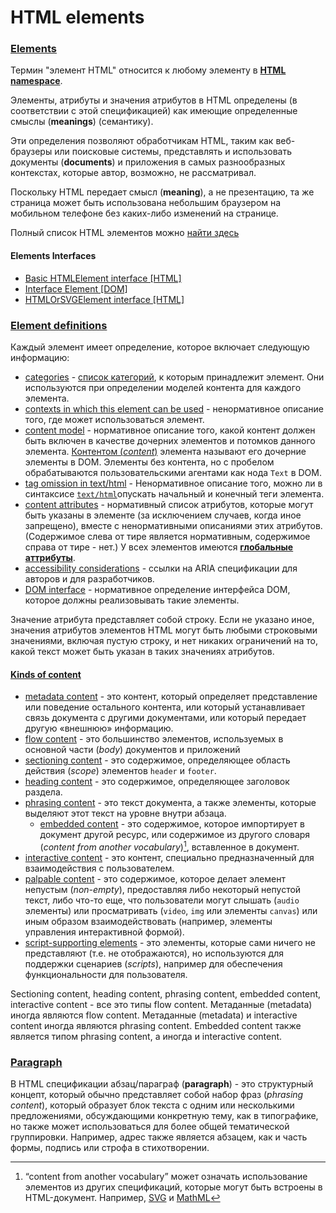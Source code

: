 # HTML elements

### [Elements](https://html.spec.whatwg.org/multipage/dom.html#elements)

Термин "элемент HTML" относится к любому элементу в [**HTML namespace**](https://infra.spec.whatwg.org/#html-namespace).

Элементы, атрибуты и значения атрибутов в HTML определены (в соответствии с этой спецификацией) как имеющие определенные смыслы (**meanings**) (семантику).

Эти определения позволяют обработчикам HTML, таким как веб-браузеры или поисковые системы, представлять и использовать документы (**documents**) и приложения в самых разнообразных контекстах, которые автор, возможно, не рассматривал.

Поскольку HTML передает смысл (**meaning**), а не презентацию, та же страница может быть использована небольшим браузером на мобильном телефоне без каких-либо изменений на странице.

Полный список HTML элементов можно [найти здесь](https://html.spec.whatwg.org/multipage/indices.html#elements-3)

#### Elements Interfaces

- [Basic HTMLElement interface [HTML]](https://html.spec.whatwg.org/multipage/dom.html#htmlelement)
- [Interface Element [DOM]](https://dom.spec.whatwg.org/#element)
- [HTMLOrSVGElement interface [HTML]](https://html.spec.whatwg.org/multipage/dom.html#htmlorsvgelement)

### [Element definitions](https://html.spec.whatwg.org/multipage/dom.html#element-definitions)

Каждый элемент имеет определение, которое включает следующую информацию:

- [categories](https://html.spec.whatwg.org/multipage/dom.html#concept-element-categories) - [список категорий](https://html.spec.whatwg.org/multipage/dom.html#content-categories), к которым принадлежит элемент. Они используются при определении моделей контента для каждого элемента.
- [contexts in which this element can be used](https://html.spec.whatwg.org/multipage/dom.html#concept-element-contexts) - ненормативное описание того, где может использоваться элемент.
- [content model](https://html.spec.whatwg.org/multipage/dom.html#concept-element-content-model) - нормативное описание того, какой контент должен быть включен в качестве дочерних элементов и потомков данного элемента. [Контентом (*content*)](https://html.spec.whatwg.org/multipage/dom.html#concept-html-contents) элемента называют его дочерние элементы в DOM. Элементы без контента, но с пробелом обрабатываются пользовательскими агентами как нода `Text` в DOM.
- [tag omission in text/html](https://html.spec.whatwg.org/multipage/dom.html#concept-element-tag-omission) - Ненормативное описание того, можно ли в синтаксисе [`text/html`](https://html.spec.whatwg.org/multipage/iana.html#text/html)опускать начальный и конечный теги элемента.
- [content attributes](https://html.spec.whatwg.org/multipage/dom.html#concept-element-attributes) - нормативный список атрибутов, которые могут быть указаны в элементе (за исключением случаев, когда иное запрещено), вместе с ненормативными описаниями этих атрибутов. (Содержимое слева от тире является нормативным, содержимое справа от тире - нет.) У всех элементов имеются [**глобальные аттрибуты**](https://html.spec.whatwg.org/multipage/dom.html#global-attributes).
- [accessibility considerations](https://html.spec.whatwg.org/multipage/dom.html#concept-element-accessibility-considerations) - ссылки на ARIA спецификации для авторов и для разработчиков.
- [DOM interface](https://html.spec.whatwg.org/multipage/dom.html#concept-element-dom) - нормативное определение интерфейса DOM, которое должны реализовывать такие элементы.

Значение атрибута представляет собой строку. Если не указано иное, значения атрибутов элементов HTML могут быть любыми строковыми значениями, включая пустую строку, и нет никаких ограничений на то, какой текст может быть указан в таких значениях атрибутов.

#### [Kinds of content](https://html.spec.whatwg.org/multipage/dom.html#kinds-of-content)

- [metadata content](https://html.spec.whatwg.org/multipage/dom.html#metadata-content) - это контент, который определяет представление или поведение остального контента, или который устанавливает связь документа с другими документами, или который передает другую «внешнюю» информацию.
- [flow content](https://html.spec.whatwg.org/multipage/dom.html#flow-content) - это большинство элементов, используемых в основной части (*body*) документов и приложений
- [sectioning content](https://html.spec.whatwg.org/multipage/dom.html#sectioning-content) - это содержимое, определяющее область действия (*scope*) элементов `header` и `footer`.
- [heading content](https://html.spec.whatwg.org/multipage/dom.html#heading-content) - это содержимое, определяющее заголовок раздела.
- [phrasing content](https://html.spec.whatwg.org/multipage/dom.html#phrasing-content) - это текст документа, а также элементы, которые выделяют этот текст на уровне внутри абзаца.
  - [embedded content](https://html.spec.whatwg.org/multipage/dom.html#embedded-content-2) - это содержимое, которое импортирует в документ другой ресурс, или содержимое из другого словаря (*content from another vocabulary*)[^1], вставленное в документ.
- [interactive content](https://html.spec.whatwg.org/multipage/dom.html#interactive-content) - это контент, специально предназначенный для взаимодействия с пользователем.
- [palpable content](https://html.spec.whatwg.org/multipage/dom.html#palpable-content) - это содержимое, которое делает элемент непустым (*non-empty*), предоставляя либо некоторый непустой текст, либо что-то еще, что пользователи могут слышать (`audio` элементы) или просматривать (`video`, `img` или элементы `canvas`) или иным образом взаимодействовать (например, элементы управления интерактивной формой).
- [script-supporting elements](https://html.spec.whatwg.org/multipage/dom.html#script-supporting-elements) - это элементы, которые сами ничего не представляют (т.е. не отображаются), но используются для поддержки сценариев (*scripts*), например для обеспечения функциональности для пользователя.

Sectioning content, heading content, phrasing content, embedded content, interactive content - все это типы flow content. Метаданные (metadata) иногда являются flow content. Метаданные (metadata) и interactive content иногда являются phrasing content. Embedded content также является типом phrasing content, а иногда и interactive content.

### [Paragraph](https://html.spec.whatwg.org/multipage/dom.html#paragraphs)

В HTML спецификации абзац/параграф (**paragraph**) - это структурный концепт, который обычно представляет собой набор фраз (*phrasing content*), который образует блок текста с одним или несколькими предложениями, обсуждающими конкретную тему, как в типографике, но также может использоваться для более общей тематической группировки. Например, адрес также является абзацем, как и часть формы, подпись или строфа в стихотворении.

[^1]: “content from another vocabulary” может означать использование элементов из других спецификаций, которые могут быть встроены в HTML-документ. Например, [SVG](https://svgwg.org/svg2-draft/) и [MathML](https://w3c.github.io/mathml/)
